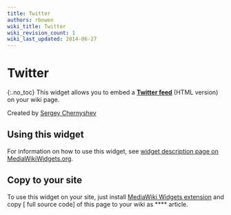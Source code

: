 ```yaml
---
title: Twitter
authors: rbowen
wiki_title: Twitter
wiki_revision_count: 1
wiki_last_updated: 2014-06-27
---
```


# Twitter

<noinclude>{:.no_toc} This widget allows you to embed a **[Twitter feed](http://twitter.com/widgets/html_widget)** (HTML version) on your wiki page.

Created by [Sergey Chernyshev](http://www.mediawikiwidgets.org/User:Sergey_Chernyshev)

## Using this widget

For information on how to use this widget, see [widget description page on MediaWikiWidgets.org](http://www.mediawikiwidgets.org/Twitter).

## Copy to your site

To use this widget on your site, just install [MediaWiki Widgets extension](http://www.mediawiki.org/wiki/Extension:Widgets) and copy [ full source code] of this page to your wiki as **** article. </noinclude><includeonly><a class="twitter-timeline" href="" data-widget-id="<!--{$id|escape:'html'}-->"></a>

<script>
!function(d,s,id){var js,fjs=d.getElementsByTagName(s)[0],p=/^http:/.test(d.location)?'http':'https';if(!d.getElementById(id)){js=d.createElement(s);js.id=id;js.src=p+"://platform.twitter.com/widgets.js";fjs.parentNode.insertBefore(js,fjs);}}(document,"script","twitter-wjs");

</script>
</includeonly>
